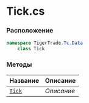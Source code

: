 
# Tick.cs
### Расположение
```csharp
namespace TigerTrade.Tc.Data  
    class Tick
```

### Методы
| Название | Описание |
| --- | --- |
| [`Tick`](./Методы/Tick.md) | *Описание* |

